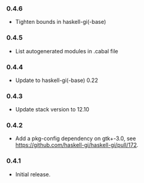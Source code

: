 ### 0.4.6

+ Tighten bounds in haskell-gi(-base)

### 0.4.5

+ List autogenerated modules in .cabal file

### 0.4.4

+ Update to haskell-gi(-base) 0.22

### 0.4.3

+ Update stack version to 12.10

### 0.4.2

+ Add a pkg-config dependency on gtk+-3.0, see https://github.com/haskell-gi/haskell-gi/pull/172.

### 0.4.1

+ Initial release.
